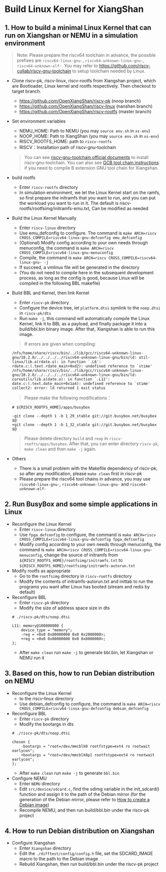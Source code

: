 # Build Linux Kernel for XiangShan

## 1. How to build a minimal Linux Kernel that can run on Xiangshan or NEMU in a simulation environment

> Note: Please prepare the riscv64 toolchain in advance, the possible prefixes are `riscv64-linux-gnu-`, `riscv64-unknown-linux-gnu-`, `riscv64-unknown-elf-`. You may refer to https://github.com/riscv-collab/riscv-gnu-toolchain to setup toolchain needed by Linux.

- Clone riscv-pk, riscv-linux, riscv-rootfs from Xiangshan project, which are Bootloader, Linux kernel and rootfs respectively. Then checkout to target branch.
    - https://github.com/OpenXiangShan/riscv-pk (noop branch)
    - https://github.com/OpenXiangShan/riscv-linux (nanshan branch)
    - https://github.com/OpenXiangShan/riscv-rootfs (master branch)
- Set environment variables
    - NEMU_HOME: Path to NEMU (you may `source env.sh` in `xs-env`)
    - NOOP_HOME: Path to XiangShan (you may `source env.sh` in `xs-env`)
    - RISCV_ROOTFS_HOME: path to `riscv-rootfs`
    - RISCV：Installation path of riscv-gnu-toolchain

    > You can see [riscv-gnu-toolchain official documents](https://github.com/riscv-collab/riscv-gnu-toolchain) to install riscv-gnu-toolchain. You can also see [GCB tool chain instructions](../compiler/gnu_toolchain-en.md) if you need to compile B extension GNU tool chain for Xiangshan.

- build rootfs
    - Enter `riscv-rootfs` directory
    - In simulation environment, we let the Linux Kernel start on the ramfs, so first prepare the initramfs that you want to run, and you can put the workload you want to run in it. The default is riscv-rootfs/rootfsimg/initramfs-emu.txt, Can be modified as needed
- Build the Linux Kernel Manually
    - Enter `riscv-linux` directory
    - Use emu_defconfig to configure. The command is `make ARCH=riscv CROSS_COMPILE=riscv64-linux-gnu-defconfig emu_defconfig`
    - (Optional) Modify config according to your own needs through menuconfig, the command is `make ARCH=riscv CROSS_COMPILE=riscv64-linux-gnu-menuconfig`
    - Compile, the command is `make ARCH=riscv CROSS_COMPILE=riscv64-linux-gnu- -j`
    - If succeed, a vmlinux file will be generated in the directory
    - (You do not need to compile here in the subsequent development process, as long as the config is good, because Linux will be compiled in the following BBL makefile)
- Build BBL and Kernel, then link Kernel
    - Enter `riscv-pk` directory
    - Configure the device tree, let `platform.dtsi` symlink to the `noop.dtsi` in `riscv-pk/dts`
    - Run `make -j`, this command will automatically compile the Linux Kernel, link it to BBL as a payload, and finally package it into a build/bbl.bin binary image. After that, Xiangshan is able to run this image.

    > If errors are given when compiling:
    ```shell
    /nfs/home/share/riscv/bin/../lib/gcc/riscv64-unknown-linux-gnu/10.2.0/../../../../riscv64-unknown-linux-gnu/bin/ld: util-linux/lib.a(rdate.o): in function `.L6':
    rdate.c:(.text.rdate_main+0xd2): undefined reference to `stime'
    /nfs/home/share/riscv/bin/../lib/gcc/riscv64-unknown-linux-gnu/10.2.0/../../../../riscv64-unknown-linux-gnu/bin/ld: coreutils/lib.a(date.o): in function `.L12':
    date.c:(.text.date_main+0x1a4): undefined reference to `stime'
    collect2: error: ld returned 1 exit status
    ```
    > Please make the following modifications：
    ```shell
    # ${RISCV_ROOTFS_HOME}/apps/busybox

    -git clone --depth 1 -b 1_29_stable git://git.busybox.net/busybox $@
    +git clone --depth 1 -b 1_32_stable git://git.busybox.net/busybox $@
    ```
    > Please delete directory `build` and `reop` in `riscv-roofts/apps/busybox`. After that, you can enter directory `riscv-pk`, `make clean` and then `make -j` again.


- Others
    - There is a small problem with the Makefile dependency of riscv-pk, so after any modification, please `make clean` first in riscv-pk
    - Please prepare the riscv64 tool chains in advance, you may use `riscv64-linux-gnu-`, `riscv64-unknown-linux-gnu-` and `riscv64-unknown-elf-`

## 2. Run BusyBox and some simple applications in Linux

* Reconfigure the Linux Kernel
    * Enter `riscv-linux` directory
    * Use `fpga_defconfig` to configure, the command is `make ARCH=riscv CROSS_COMPILE=riscv64-linux-gnu-defconfig fpga_defconfig`
    * Modify config according to your own needs through menuconfig, the command is `make ARCH=riscv CROSS_COMPILE=riscv64-linux-gnu-menuconfig`, change the source of initramfs from `${RISCV_ROOTFS_HOME}/rootfsimg/initramfs.txt` to `${RISCV_ROOTFS_HOME}/rootfsimg/initramfs-autorun.txt`
* Modify rootfs as appropriate
    * Go to the `rootfsimg` directory in `riscv-rootfs` directory
    * Modify the contents of initramfs-autorun.txt and inittab to run the programs you want after Linux has booted (stream and redis by default)
* Reconfigure BBL
    * Enter `riscv-pk` directory
    * Modify the size of address space size in dts
    ```shell
    # ./riscv-pk/dts/noop.dtsi

	L11: memory@100000000 {
		device_type = "memory";
		-reg = <0x0 0x80000000 0x0 0x2000000>;
        +reg = <0x0 0x80000000 0x0 0x8000000>;
	};
    ```
    * After `make clean` run `make -j` to generate bbl.bin, let Xiangshan or NEMU run it



## 3. Based on this, how to run Debian distribution on NEMU

* Reconfigure the Linux Kernel
    * to the riscv-linux directory
    * Use debian_defconfig to configure, the command is `make ARCH=riscv CROSS_COMPILE=riscv64-linux-gnu-defconfig debian_defconfig`
* Reconfigure BBL
    * Enter `riscv-pk` directory
    * Modify the bootargs in dts
    ```shell
    # ./riscv-pk/dts/noop.dtsi

	chosen {
        -bootargs = "root=/dev/mmcblk0 rootfstype=ext4 ro rootwait earlycon";
        +bootargs = "root=/dev/mmcblk0p1 rootfstype=ext4 ro rootwait earlycon";
    };
    ```
    * After `make clean` run `make -j` to generate `bbl.bin`
* Configure NEMU
    * Enter `NEMU` directory
    * Edit `src/device/sdcard.c`, find the sdimg variable in the init_sdcard() function and assign it to the path of the Debian mirror (for the generation of the Debian mirror, please refer to [How to create a Debian image](./debian-en.md))
    * Recompile NEMU, and then run build/bbl.bin under the riscv-pk project


## 4. How to run Debian distribution on Xiangshan

* Configure Xiangshan
    * Enter `Xiangshan` directory
    * Edit the `./difftest/config/config.h` file, set the SDCARD_IMAGE macro to the path to the Debian image
    * Rebuild Xiangshan, then run build/bbl.bin under the riscv-pk project
